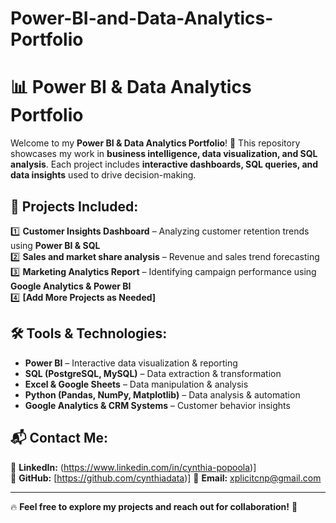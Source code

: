 # Power-BI-and-Data-Analytics-Portfolio
# 📊 Power BI & Data Analytics Portfolio

Welcome to my **Power BI & Data Analytics Portfolio**! 🚀 This repository showcases my work in **business intelligence, data visualization, and SQL analysis**. Each project includes **interactive dashboards, SQL queries, and data insights** used to drive decision-making.

## 📂 Projects Included:
1️⃣ **Customer Insights Dashboard** – Analyzing customer retention trends using **Power BI & SQL**  
2️⃣ **Sales and market share analysis** – Revenue and sales trend forecasting  
3️⃣ **Marketing Analytics Report** – Identifying campaign performance using **Google Analytics & Power BI**  
4️⃣ **[Add More Projects as Needed]**

## 🛠️ Tools & Technologies:
- **Power BI** – Interactive data visualization & reporting
- **SQL (PostgreSQL, MySQL)** – Data extraction & transformation
- **Excel & Google Sheets** – Data manipulation & analysis
- **Python (Pandas, NumPy, Matplotlib)** – Data analysis & automation
- **Google Analytics & CRM Systems** – Customer behavior insights


## 📬 Contact Me:
🔹 **LinkedIn:** (https://www.linkedin.com/in/cynthia-popoola)]  
🔹 **GitHub:** [https://github.com/cynthiadata)]
🔹 **Email:** xplicitcnp@gmail.com

---
🔥 **Feel free to explore my projects and reach out for collaboration!** 🚀  
